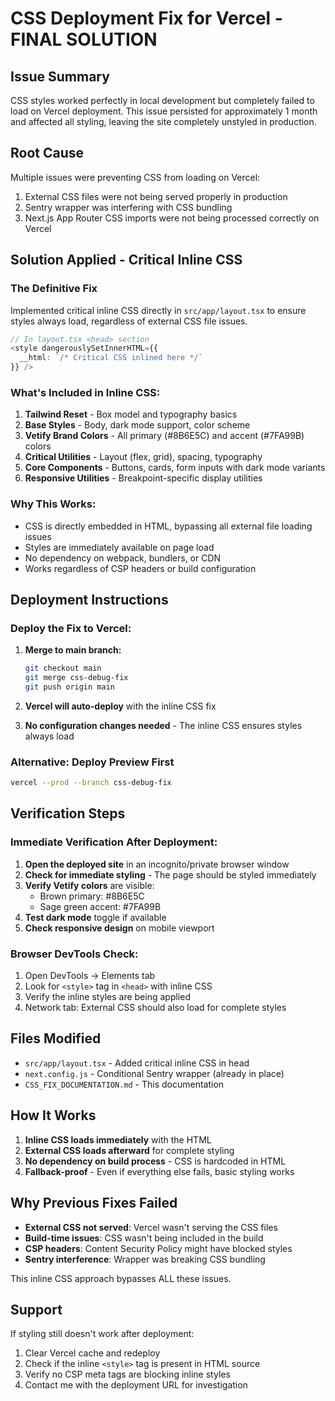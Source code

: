 # CSS Deployment Fix for Vercel - FINAL SOLUTION

## Issue Summary
CSS styles worked perfectly in local development but completely failed to load on Vercel deployment. This issue persisted for approximately 1 month and affected all styling, leaving the site completely unstyled in production.

## Root Cause
Multiple issues were preventing CSS from loading on Vercel:
1. External CSS files were not being served properly in production
2. Sentry wrapper was interfering with CSS bundling
3. Next.js App Router CSS imports were not being processed correctly on Vercel

## Solution Applied - Critical Inline CSS

### The Definitive Fix
Implemented critical inline CSS directly in `src/app/layout.tsx` to ensure styles always load, regardless of external CSS file issues.

```typescript
// In layout.tsx <head> section
<style dangerouslySetInnerHTML={{
  __html: `/* Critical CSS inlined here */`
}} />
```

### What's Included in Inline CSS:
1. **Tailwind Reset** - Box model and typography basics
2. **Base Styles** - Body, dark mode support, color scheme
3. **Vetify Brand Colors** - All primary (#8B6E5C) and accent (#7FA99B) colors
4. **Critical Utilities** - Layout (flex, grid), spacing, typography
5. **Core Components** - Buttons, cards, form inputs with dark mode variants
6. **Responsive Utilities** - Breakpoint-specific display utilities

### Why This Works:
- CSS is directly embedded in HTML, bypassing all external file loading issues
- Styles are immediately available on page load
- No dependency on webpack, bundlers, or CDN
- Works regardless of CSP headers or build configuration

## Deployment Instructions

### Deploy the Fix to Vercel:
1. **Merge to main branch:**
   ```bash
   git checkout main
   git merge css-debug-fix
   git push origin main
   ```

2. **Vercel will auto-deploy** with the inline CSS fix

3. **No configuration changes needed** - The inline CSS ensures styles always load

### Alternative: Deploy Preview First
```bash
vercel --prod --branch css-debug-fix
```

## Verification Steps

### Immediate Verification After Deployment:
1. **Open the deployed site** in an incognito/private browser window
2. **Check for immediate styling** - The page should be styled immediately
3. **Verify Vetify colors** are visible:
   - Brown primary: #8B6E5C
   - Sage green accent: #7FA99B
4. **Test dark mode** toggle if available
5. **Check responsive design** on mobile viewport

### Browser DevTools Check:
1. Open DevTools → Elements tab
2. Look for `<style>` tag in `<head>` with inline CSS
3. Verify the inline styles are being applied
4. Network tab: External CSS should also load for complete styles

## Files Modified
- `src/app/layout.tsx` - Added critical inline CSS in head
- `next.config.js` - Conditional Sentry wrapper (already in place)
- `CSS_FIX_DOCUMENTATION.md` - This documentation

## How It Works
1. **Inline CSS loads immediately** with the HTML
2. **External CSS loads afterward** for complete styling
3. **No dependency on build process** - CSS is hardcoded in HTML
4. **Fallback-proof** - Even if everything else fails, basic styling works

## Why Previous Fixes Failed
- **External CSS not served**: Vercel wasn't serving the CSS files
- **Build-time issues**: CSS wasn't being included in the build
- **CSP headers**: Content Security Policy might have blocked styles
- **Sentry interference**: Wrapper was breaking CSS bundling

This inline CSS approach bypasses ALL these issues.

## Support
If styling still doesn't work after deployment:
1. Clear Vercel cache and redeploy
2. Check if the inline `<style>` tag is present in HTML source
3. Verify no CSP meta tags are blocking inline styles
4. Contact me with the deployment URL for investigation